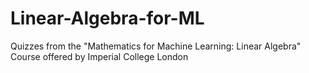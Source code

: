 # Linear-Algebra-for-ML
Quizzes from the "Mathematics for Machine Learning: Linear Algebra" Course offered by Imperial College London
